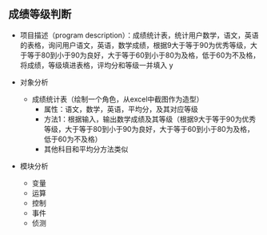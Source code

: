
## 成绩等级判断
* 项目描述（program description）：成绩统计表，统计用户数学，语文，英语的表格，询问用户语文，英语，数学成绩，根据9大于等于90为优秀等级，大于等于80到小于90为良好，大于等于60到小于80为及格，低于60为不及格，将成绩，等级填进表格，评均分和等级一并填入
y
* 对象分析
    * 成绩统计表（绘制一个角色，从excel中截图作为造型）
        * 属性：语文，数学，英语，平均分，及其对应等级
        * 方法1：根据输入，输出数学成绩及其等级（根据9大于等于90为优秀等级，大于等于80到小于90为良好，大于等于60到小于80为及格，低于60为不及格）
        * 其他科目和平均分方法类似

* 模块分析
    * 变量
    * 运算
    * 控制
    * 事件
    * 侦测